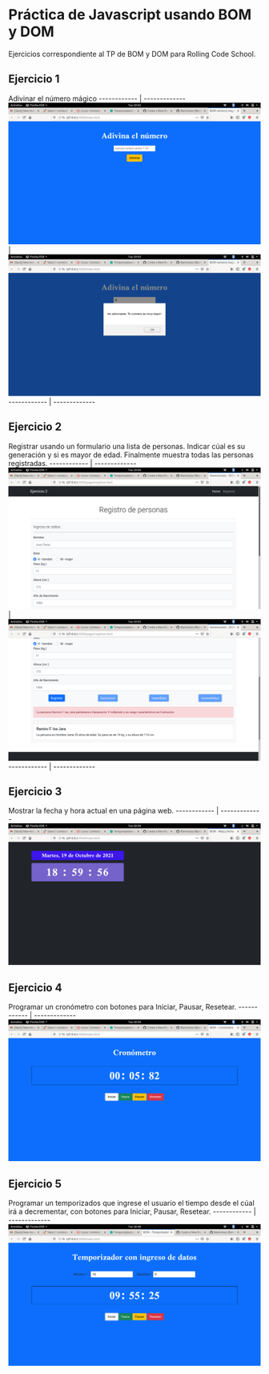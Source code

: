 # Práctica de Javascript usando BOM y DOM
Ejercicios correspondiente al TP de BOM y DOM para Rolling Code School.


## Ejercicio 1
Adivinar el número mágico
------------ | -------------
![image info](./src/ima1.png) | ![image info](./src/ima2.png)
------------ | -------------

## Ejercicio 2
Registrar usando un formulario una lista de personas. Indicar cúal es su generación y si es mayor de edad. Finalmente muestra todas las personas registradas.
------------ | -------------
![image info](./src/ima3.png) | ![image info](./src/ima4.png)
------------ | -------------

## Ejercicio 3
Mostrar la fecha y hora actual en una página web.
------------ | -------------
![image info](./src/ima5.png)

## Ejercicio 4
Programar un cronómetro con botones para Iniciar, Pausar, Resetear.
------------ | -------------
![image info](./src/ima6.png)

## Ejercicio 5
Programar un temporizados que ingrese el usuario el tiempo desde el cúal irá a decrementar, con botones para Iniciar, Pausar, Resetear.
------------ | -------------
![image info](./src/ima7.png)
